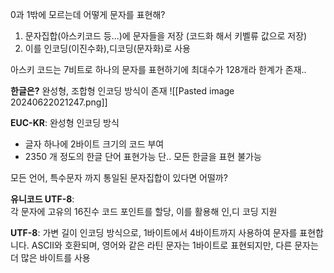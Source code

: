 
0과 1밖에 모르는데 어떻게 문자를 표현해?

1. 문자집합(아스키코드 등...)에 문자들을 저장 (코드화 해서 키벨류 값으로 저장)
2. 이를 인코딩(이진수화),디코딩(문자화)로 사용

아스키 코드는 7비트로 하나의 문자를 표현하기에 최대수가 128개라 한계가 존재..

**한글은?**
완성형, 조합형 인코딩 방식이 존재
![[Pasted image 20240622021247.png]]

**EUC-KR**: 완성형 인코딩 방식
- 글자 하나에 2바이트 크기의 코드 부여
- 2350 개 정도의 한글 단어 표현가능
단.. 모든 한글을 표현 불가능

모든 언어, 특수문자 까지 통일된 문자집합이 있다면 어떨까?

**유니코드 UTF-8**:  
각 문자에 고유의 16진수 코드 포인트를 할당, 이를 활용해 인,디 코딩 지원

**UTF-8**: 가변 길이 인코딩 방식으로, 1바이트에서 4바이트까지 사용하여 문자를 표현합니다. ASCII와 호환되며, 영어와 같은 라틴 문자는 1바이트로 표현되지만, 다른 문자는 더 많은 바이트를 사용
